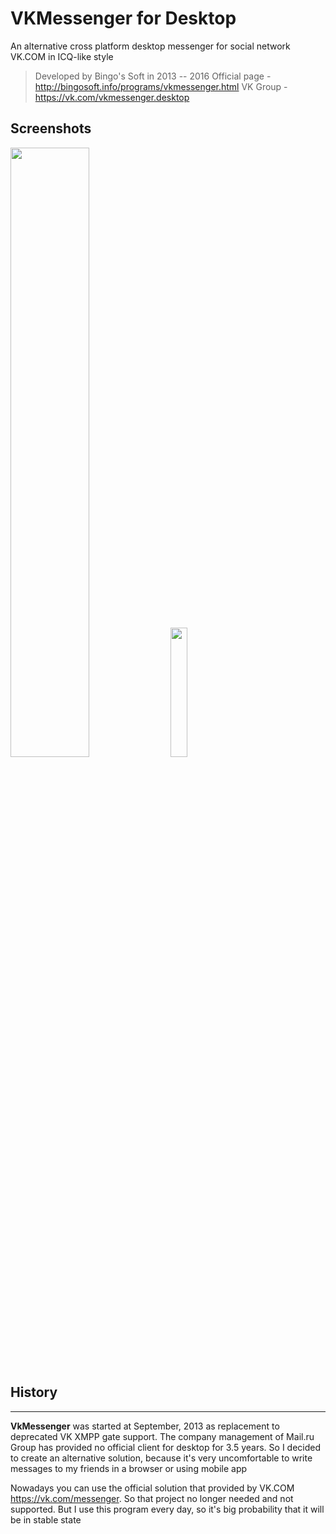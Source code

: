 VKMessenger for Desktop
===================
An alternative cross platform desktop messenger for social network VK.COM in ICQ-like style

> Developed by Bingo's Soft in 2013 -- 2016
> Official page - http://bingosoft.info/programs/vkmessenger.html
> VK Group - https://vk.com/vkmessenger.desktop

## Screenshots

<img src="http://bingosoft.info/images/vkmessenger2.png" width="50%"/> <img src="http://bingosoft.info/images/vkmessenger1.png" width="23%" />

## History
----------

**VkMessenger** was started at September, 2013 as replacement to deprecated VK XMPP gate support. The company management of Mail.ru Group has provided no official client for desktop for 3.5 years. So I decided to create an alternative solution, because it's very uncomfortable to write messages to my friends in a browser or using mobile app

Nowadays you can use the official solution that provided by VK.COM https://vk.com/messenger. So that project no longer needed and not supported. But I use this program every day, so it's big probability that it will be in stable state

